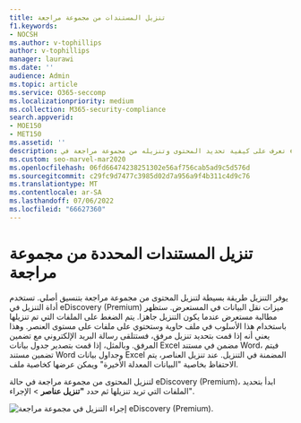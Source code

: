 ```yaml
---
title: تنزيل المستندات من مجموعة مراجعة
f1.keywords:
- NOCSH
ms.author: v-tophillips
author: v-tophillips
manager: laurawi
ms.date: ''
audience: Admin
ms.topic: article
ms.service: O365-seccomp
ms.localizationpriority: medium
ms.collection: M365-security-compliance
search.appverid:
- MOE150
- MET150
ms.assetid: ''
description: تعرف على كيفية تحديد المحتوى وتنزيله من مجموعة مراجعة في eDiscovery (Premium) للعروض التقديمية أو المراجعات الخارجية.
ms.custom: seo-marvel-mar2020
ms.openlocfilehash: 06fd66474238251302e56af756cab5ad9c5d576d
ms.sourcegitcommit: c29fc9d7477c3985d02d7a956a9f4b311c4d9c76
ms.translationtype: MT
ms.contentlocale: ar-SA
ms.lasthandoff: 07/06/2022
ms.locfileid: "66627360"
---
```

# <a name="download-selected-documents-from-a-review-set"></a>تنزيل المستندات المحددة من مجموعة مراجعة

يوفر التنزيل طريقة بسيطة لتنزيل المحتوى من مجموعة مراجعة بتنسيق أصلي. تستخدم أداة التنزيل في eDiscovery (Premium) ميزات نقل البيانات في المستعرض. ستظهر مطالبة مستعرض عندما يكون التنزيل جاهزا. يتم الضغط على الملفات التي تم تنزيلها باستخدام هذا الأسلوب في ملف حاوية وستحتوي على ملفات على مستوى العنصر. وهذا يعني أنه إذا قمت بتحديد تنزيل مرفق، فستتلقى رسالة البريد الإلكتروني مع تضمين المرفق. وبالمثل، إذا قمت بتصدير جدول بيانات Excel مضمن في مستند Word، فيتم تضمين مستند Word وجداول بيانات Excel المضمنة في التنزيل. عند تنزيل العناصر، يتم الاحتفاظ بخاصية "البيانات المعدلة الأخيرة" ويمكن عرضها كخاصية ملف.

لتنزيل المحتوى من مجموعة مراجعة في حالة eDiscovery (Premium)، ابدأ بتحديد الملفات التي تريد تنزيلها ثم حدد **"تنزيل عناصر** >  الإجراء".

![إجراء التنزيل في مجموعة مراجعة eDiscovery (Premium).](../media/eDiscoDownload.png)
